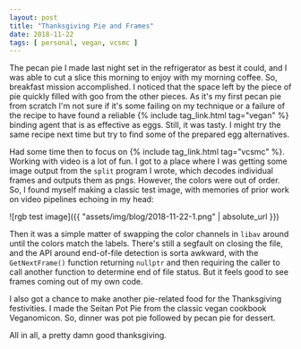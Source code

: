 ```yaml
---
layout: post
title: "Thanksgiving Pie and Frames"
date: 2018-11-22
tags: [ personal, vegan, vcsmc ]
---
```


The pecan pie I made last night set in the refrigerator as best it could, and
I was able to cut a slice this morning to enjoy with my morning coffee. So,
breakfast mission accomplished. I noticed that the space left by the piece of
pie quickly filled with goo from the other pieces. As it's my first pecan pie
from scratch I'm not sure if it's some failing on my technique or a failure of
the recipe to have found a reliable {% include tag_link.html tag="vegan" %}
binding agent that is as effective as eggs. Still, it was tasty. I might try
the same recipe next time but try to find some of the prepared egg alternatives.

Had some time then to focus on {% include tag_link.html tag="vcsmc" %}. Working
with video is a lot of fun. I got to a place where I was getting some image
output from the `split` program I wrote, which decodes individual frames and
outputs them as pngs. However, the colors were out of order. So, I found myself
making a classic test image, with memories of prior work on video pipelines
echoing in my head:

![rgb test image]({{ "assets/img/blog/2018-11-22-1.png" | absolute_url }})

Then it was a simple matter of swapping the color channels in `libav` around
until the colors match the labels. There's still a segfault on closing the file,
and the API around end-of-file detection is sorta awkward, with the
`GetNextFrame()` function returning `nullptr` and then requiring the caller to
call another function to determine end of file status. But it feels good to see
frames coming out of my own code.

I also got a chance to make another pie-related food for the Thanksgiving
festivities. I made the Seitan Pot Pie from the classic vegan cookbook
Veganomicon. So, dinner was pot pie followed by pecan pie for dessert.

All in all, a pretty damn good thanksgiving.

